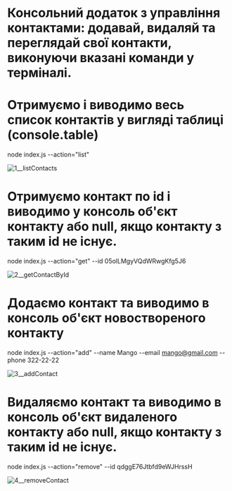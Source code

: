 # Консольний додаток з управління контактами: додавай, видаляй та переглядай свої контакти, виконуючи вказані команди у терміналі. 

# Отримуємо і виводимо весь список контактів у вигляді таблиці (console.table)
node index.js --action="list"

![1__listContacts](https://github.com/OIgaB/goit-node.js-hw-01-CLI-app/assets/57020231/70b91cfc-9495-4f83-b333-835595d1476e)

# Отримуємо контакт по id і виводимо у консоль об'єкт контакту або null, якщо контакту з таким id не існує.
node index.js --action="get" --id 05olLMgyVQdWRwgKfg5J6

![2__getContactById](https://github.com/OIgaB/goit-node.js-hw-01-CLI-app/assets/57020231/11882e8d-62c6-4e12-a73f-8bccdf49aea1)

# Додаємо контакт та виводимо в консоль об'єкт новоствореного контакту
node index.js --action="add" --name Mango --email mango@gmail.com --phone 322-22-22

![3__addContact](https://github.com/OIgaB/goit-node.js-hw-01-CLI-app/assets/57020231/eab68bdb-15c0-4959-b349-5ef2274168ce)

# Видаляємо контакт та виводимо в консоль об'єкт видаленого контакту або null, якщо контакту з таким id не існує.
node index.js --action="remove" --id qdggE76Jtbfd9eWJHrssH

![4__removeContact](https://github.com/OIgaB/goit-node.js-hw-01-CLI-app/assets/57020231/addb8de2-6c08-42f5-a24c-3f4e46c74e7e)

